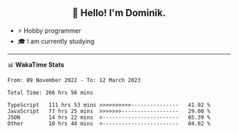<h2 align="center">👋 Hello! I'm Dominik.</h2>

- ⚡ Hobby programmer
- 🎓 I am currently studying

---
📊 **WakaTime Stats**
<!--START_SECTION:waka-->

```text
From: 09 November 2022 - To: 12 March 2023

Total Time: 266 hrs 56 mins

TypeScript   111 hrs 53 mins >>>>>>>>>>---------------   41.92 %
JavaScript   77 hrs 25 mins  >>>>>>>------------------   29.00 %
JSON         14 hrs 22 mins  >------------------------   05.39 %
Other        10 hrs 44 mins  >------------------------   04.02 %
```

<!--END_SECTION:waka-->
